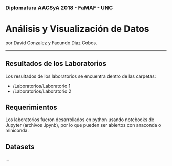 ### Diplomatura AACSyA 2018 - FaMAF - UNC
# Análisis y Visualización de Datos

por David Gonzalez y Facundo Diaz Cobos.

---

## Resultados de los Laboratorios

Los resultados de los laboratorios se encuentra dentro de las carpetas:

* /Laboratorios/Laboratorio 1
*  /Laboratorios/Laboratorio 2

## Requerimientos

Los laboratorios fueron desarrollados en  python usando notebooks de Jupyter (archivos .ipynb), por lo que pueden ser abiertos con anaconda o miniconda.


## Datasets

...


